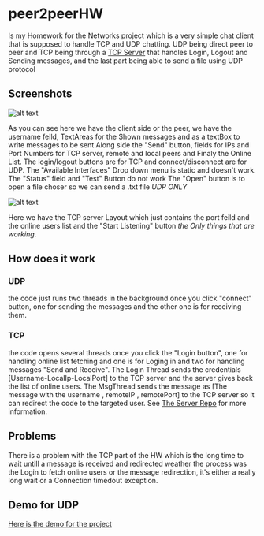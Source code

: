 # peer2peerHW
Is my Homework for the Networks project which is a very simple chat client that is supposed to handle TCP and UDP chatting. UDP being direct peer to peer and TCP
being through a [TCP Server](https://github.com/HuangLinBao/TCP_Server) that handles Login, Logout and Sending messages, and the last part being able to send a file
using UDP protocol

## Screenshots
![alt text](https://imgur.com/Ky3VOpS.png)


As you can see here we have the client side or the peer, we have the username feild, TextAreas for the Shown messages and as a textBox to write messages to be sent
Along side the "Send" button, fields for IPs and Port Numbers for TCP server, remote and local peers and Finaly the Online List.
The login/logout buttons are for TCP and connect/disconnect are for UDP.
The "Available Interfaces" Drop down menu is static and doesn't work.
The "Status" field and "Test" Button do not work
The "Open" button is to open a file choser so we can send a .txt file *UDP ONLY*





![alt text](https://imgur.com/xp61Dh4.png)


Here we have the TCP server Layout which just contains the port feild and the online users list and the "Start Listening" button *the Only things that are working*.

## How does it work
### UDP
the code just runs two threads in the background once you click "connect" button, one for sending the messages and the other one is for receiving them.

### TCP
the code opens several threads once you click the "Login button", one for handling online list fetching and one is for Loging in and two for handling messages
"Send and Receive". The Login Thread sends the credentials [Username-LocalIp-LocalPort] to the TCP server and the server gives back the list of online users.
The MsgThread sends the message as [The message with the username , remoteIP , remotePort] to the TCP server so it can redirect the code to the targeted user.
See [The Server Repo](https://github.com/HuangLinBao/TCP_Server) for more information.


## Problems
There is a problem with the TCP part of the HW which is the long time to wait untill a message is received and redirected weather the process was the Login to fetch
online users or the message redirection, it's either a really long wait or a Connection timedout exception.

## Demo for UDP

[Here is the demo for the project](https://www.youtube.com/watch?v=iS0k9OOGw4g)



